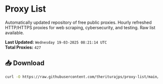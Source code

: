# Proxy List

Automatically updated repository of free public proxies. Hourly refreshed HTTP/HTTPS proxies for web scraping, cybersecurity, and testing. Raw list available.

**Last Updated:** `Wednesday 19-03-2025 08:21:14 UTC`  
**Total Proxies:** `427`

## 📥 Download
```bash
curl -O https://raw.githubusercontent.com/theriturajps/proxy-list/main/proxies.txt
